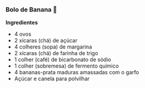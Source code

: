### **Bolo de Banana** 🍌

**Ingredientes**

- 4 ovos
- 2 xícaras (chá) de açúcar
- 4 colheres (sopa) de margarina
- 2 xícaras (chá) de farinha de trigo
- 1 colher (café) de bicarbonato de sódio
- 1 colher (sobremesa) de fermento químico
- 4 bananas-prata maduras amassadas com o garfo
- Açúcar e canela para polvilhar